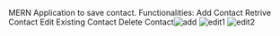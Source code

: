 MERN Application to save contact.
Functionalities:
Add Contact
Retrive Contact
Edit Existing Contact
Delete Contact![add](https://user-images.githubusercontent.com/25345732/192087428-7330b196-4e20-4397-a1e7-8ed3b4b2f7aa.png)
![edit1](https://user-images.githubusercontent.com/25345732/192087437-53538d7c-7f20-496d-9089-da90ff7a1c47.png)
![edit2](https://user-images.githubusercontent.com/25345732/192087442-b19d1db2-d83f-4d30-a0ef-94fec82fe545.png)
